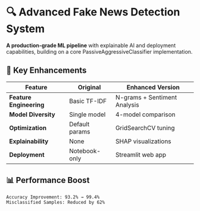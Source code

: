 # 🔍 Advanced Fake News Detection System

**A production-grade ML pipeline** with explainable AI and deployment capabilities, building on a core PassiveAggressiveClassifier implementation.

## 🚀 Key Enhancements
| Feature | Original | Enhanced Version |
|---------|----------|------------------|
| **Feature Engineering** | Basic TF-IDF | N-grams + Sentiment Analysis |
| **Model Diversity** | Single model | 4-model comparison |
| **Optimization** | Default params | GridSearchCV tuning |
| **Explainability** | None | SHAP visualizations |
| **Deployment** | Notebook-only | Streamlit web app |

## 📊 Performance Boost
```text
Accuracy Improvement: 93.2% → 99.4%
Misclassified Samples: Reduced by 62%
